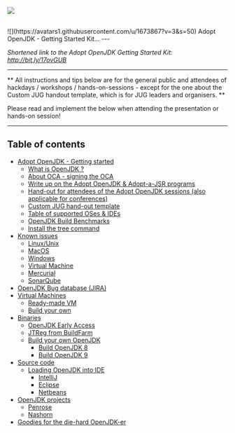 ![](https://londonjavacommunity.files.wordpress.com/2009/11/bannerblog.jpg)

<br/>
![](https://avatars1.githubusercontent.com/u/1673867?v=3&s=50) Adopt OpenJDK - Getting Started Kit... 
---

*Shortened link to the Adopt OpenJDK Getting Started Kit: http://bit.ly/17ovGUB*

---

** All instructions and tips below are for the general public and attendees of hackdays / workshops / hands-on-sessions - except for the one about the Custom JUG handout template, which is for JUG leaders and organisers. **

Please read and implement the below when attending the presentation or hands-on session!

---

## Table of contents

* [Adopt OpenJDK - Getting started](adopt_openjdk_-_getting_started.md)
   * [What is OpenJDK ?](what_is_openjdk.md)
   * [About OCA - signing the OCA](about_oca_-_signing_the_oca.md)
   * [Write up on the Adopt OpenJDK & Adopt-a-JSR programs](write_up_on_the_adopt_openjdk_&_adopt-a-jsr_programs.md)
   * [Hand-out for attendees of the Adopt OpenJDK sessions (also applicable for conferences)](hand-out_for_attendees_of_the_adopt_openjdk_sessions_also_applicable_for_conferences.md)
   * [Custom JUG hand-out template](custom_jug_hand-out_template.md)
   * [Table of supported OSes & IDEs](table_of_supported_oses_&_ides.md)
   * [OpenJDK Build Benchmarks](openjdk-build-benchmarks.md)
   * [Install the tree command](install_the_tree_command,md)
* [Known issues](known_issues.md)
   * [Linux/Unix](known_issues_linuxunix.md)
   * [MacOS](known_issues_macos.md)
   * [Windows](known_issues_windows.md)
   * [Virtual Machine](known_issues_virtual_machine.md)
   * [Mercurial](known_issues_mercurial.md)
   * [SonarQube](known_issues_sonarqube.md)
* [OpenJDK Bug database (JIRA)](openjdk_bug_database_jira.md)
* [Virtual Machines](virtual_machines.md)
   * [Ready-made VM](ready-made_vm.md)
   * [Build your own](build_your_own.md)
* [Binaries](binaries.md)
   * [OpenJDK Early Access](openjdk_early_access.md)
   * [JTReg from BuildFarm](jtreg_from_buildfarm.md)
   * [Build your own OpenJDK](build_your_own_openjdk.md)
       * [Build OpenJDK 8](build_openjdk_8.md)
       * [Build OpenJDK 9](build_openjdk_9.md)
* [Source code](source_code.md)
   * [Loading OpenJDK into IDE](loading_openjdk_into_ide.md)
       * [IntelliJ](loading_openjdk_in_intellij.md)
       * [Eclipse](loading_openjdk_in_eclipse.md)
       * [Netbeans](loading_openjdk_in_eclipse.md)
* [OpenJDK projects](openjdk_projects.md)
   * [Penrose](openjdk_projects_penrose.md)
   * [Nashorn](openjdk_projects_nashorn.md)
* [Goodies for the die-hard OpenJDK-er](goodies_for_the_die-hard_openjdk-er.md)


